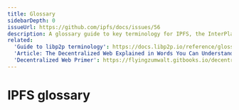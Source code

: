 ```yaml
---
title: Glossary
sidebarDepth: 0
issueUrl: https://github.com/ipfs/docs/issues/56
description: A glossary guide to key terminology for IPFS, the InterPlanetary File System.
related:
  'Guide to libp2p terminology': https://docs.libp2p.io/reference/glossary/
  'Article: The Decentralized Web Explained in Words You Can Understand (Breaker)': https://breakermag.com/the-decentralized-web-explained-in-words-you-can-understand/
  'Decentralized Web Primer': https://flyingzumwalt.gitbooks.io/decentralized-web-primer
---
```


# IPFS glossary

<ContentStatus />
